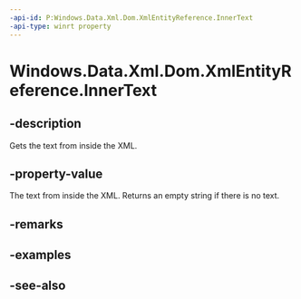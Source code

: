 ```yaml
---
-api-id: P:Windows.Data.Xml.Dom.XmlEntityReference.InnerText
-api-type: winrt property
---
```


<!-- Property syntax
public string InnerText { get;  set; }
-->

# Windows.Data.Xml.Dom.XmlEntityReference.InnerText

## -description
Gets the text from inside the XML.

## -property-value
The text from inside the XML. Returns an empty string if there is no text.

## -remarks

## -examples

## -see-also

